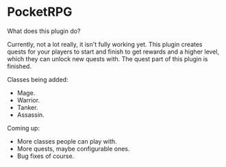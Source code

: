 # PocketRPG


What does this plugin do?

Currently, not a lot really, it isn't fully working yet.
This plugin creates quests for your players to start and finish to get rewards and a higher level, which they can unlock new quests with. The quest part of this plugin is finished.

  Classes being added:
- Mage.
- Warrior.
- Tanker.
- Assassin.

Coming up:
- More classes people can play with.
- More quests, maybe configurable ones.
- Bug fixes of course.

